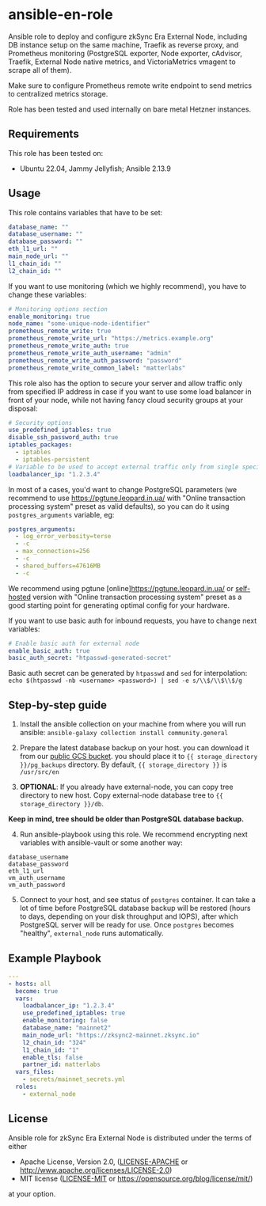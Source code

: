 # ansible-en-role

Ansible role to deploy and configure zkSync Era External Node, including DB instance setup on the same machine, Traefik as reverse proxy, and Prometheus monitoring (PostgreSQL exporter, Node exporter, cAdvisor, Traefik, External Node native metrics, and VictoriaMetrics vmagent to scrape all of them).

Make sure to configure Prometheus remote write endpoint to send metrics to centralized metrics storage.

Role has been tested and used internally on bare metal Hetzner instances.

## Requirements

This role has been tested on:

* Ubuntu 22.04, Jammy Jellyfish; Ansible 2.13.9

## Usage

This role contains variables that have to be set:

```yaml
database_name: ""
database_username: ""
database_password: ""
eth_l1_url: ""
main_node_url: ""
l1_chain_id: ""
l2_chain_id: ""
```

If you want to use monitoring (which we highly recommend), you have to change these variables:

```yaml
# Monitoring options section
enable_monitoring: true
node_name: "some-unique-node-identifier"
prometheus_remote_write: true
prometheus_remote_write_url: "https://metrics.example.org"
prometheus_remote_write_auth: true
prometheus_remote_write_auth_username: "admin"
prometheus_remote_write_auth_password: "password"
prometheus_remote_write_common_label: "matterlabs"
```

This role also has the option to secure your server and allow traffic only from specified IP address in case if you want
to use some load balancer in front of your node, while not having fancy cloud security groups at your disposal:

```yaml
# Security options
use_predefined_iptables: true
disable_ssh_password_auth: true
iptables_packages:
  - iptables
  - iptables-persistent
# Variable to be used to accept external traffic only from single specified IP
loadbalancer_ip: "1.2.3.4"
```

In most of a cases, you'd want to change PostgreSQL parameters (we recommend to use <https://pgtune.leopard.in.ua/> with "Online transaction processing system" preset as valid defaults), so you can do it using `postgres_arguments` variable, eg:

```yaml
postgres_arguments:
  - log_error_verbosity=terse
  - -c
  - max_connections=256
  - -c
  - shared_buffers=47616MB
  - -c
```

We recommend using pgtune [online]<https://pgtune.leopard.in.ua/> or [self-hosted](https://github.com/le0pard/pgtune) version with "Online transaction processing system" preset as a good starting point for generating optimal config for your hardware.

If you want to use basic auth for inbound requests, you have to change next variables:
```yaml
# Enable basic auth for external node
enable_basic_auth: true
basic_auth_secret: "htpasswd-generated-secret"
```
Basic auth secret can be generated by `htpasswd` and `sed` for interpolation: 
```echo $(htpasswd -nb <username> <password>) | sed -e s/\\$/\\$\\$/g```

## Step-by-step guide

1. Install the ansible collection on your machine from where you will run ansible:
`ansible-galaxy collection install community.general`

2. Prepare the latest database backup on your host. you can download it from our [public GCS bucket](https://storage.googleapis.com/zksync-era-mainnet-external-node-backups/external_node_latest.pgdump).
you should place it to `{{ storage_directory }}/pg_backups` directory. By default, `{{ storage_directory }}` is `/usr/src/en`

3. **OPTIONAL**: If you already have external-node, you can copy tree directory to new host. Copy external-node database tree to `{{ storage_directory }}/db`.

**Keep in mind, tree should be older than PostgreSQL database backup.**

4. Run ansible-playbook using this role. We recommend encrypting next variables with ansible-vault or some another way:

```
database_username
database_password
eth_l1_url
vm_auth_username
vm_auth_password
```

5. Connect to your host, and see status of `postgres` container. It can take a lot of time before PostgreSQL database backup will be restored (hours to days, depending on your disk throughput and IOPS), after which PostgreSQL server will be ready for use. Once `postgres` becomes "healthy", `external_node` runs automatically.

## Example Playbook

```yaml
---
- hosts: all
  become: true
  vars:
    loadbalancer_ip: "1.2.3.4"
    use_predefined_iptables: true
    enable_monitoring: false
    database_name: "mainnet2"
    main_node_url: "https://zksync2-mainnet.zksync.io"
    l2_chain_id: "324"
    l1_chain_id: "1"
    enable_tls: false
    partner_id: matterlabs
  vars_files:
    - secrets/mainnet_secrets.yml
  roles:
    - external_node
```

## License

Ansible role for zkSync Era External Node is distributed under the terms of either

* Apache License, Version 2.0, ([LICENSE-APACHE](LICENSE-APACHE) or <http://www.apache.org/licenses/LICENSE-2.0>)
* MIT license ([LICENSE-MIT](LICENSE-MIT) or <https://opensource.org/blog/license/mit/>)

at your option.
